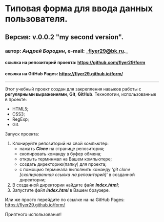# Типовая форма для ввода данных пользователя.
## Версия: v.0.0.2 "my second version".
### автор: *Андрей Бородин*, e-mail: _flyer29@bk.ru._
#### ссылка на репозиторий проекта: https://github.com/flyer29/form
#### ссылка на GitHub Pages: https://flyer29.github.io/form/
-------------------------------------------------------

Этот учебный проект создан для закрепления навыков работы с **регулярными выражениями**, **Git**, **GitHub**.
Технологии, использованные в проекте:
+ HTML5;
+ CSS3;
+ RegExp;
+ Git.

Запуск проекта:
1. Клонируйте репозиторий на свой компьютер:
    * нажать **_Clone_** на странице репозитория;
    * скопировать команду в буфер обмена;
    * открыть терминмал на Вашем компьютере;
    * создать директорию(папку) для проекта;
    * с помощью терминала выполнить команду _'git clone [скопированная ссылка на репозиторий]'_ в созданной директории;
2. В созданной директории найдите файл **_index.html_**;
3. Запустите файл **_index.html_** в Вашем браузере.

Или же просто перейдите по ссылке на на GitHub Pages: https://flyer29.github.io/form/

Приятного использования!
